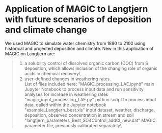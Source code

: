 # Application of MAGIC to Langtjern with future scenarios of deposition and climate change

We used MAGIC to simulate water chemistry from 1860 to 2100 using historical and projected deposition and climate. 
New in this application of MAGIC on Langtjern are:
>1) a solubility control of dissolved organic carbon (DOC) from S deposition, which allows inclusion of the changing role of organic acids in chemical recovery\
>2) user-defined changes in weathering rates.
\
List of files included here:
>"MAGIC_processing_LAE.ipynb" main Jupyter Notebook to process input data and run sensitivity analyses for increase in weathering rates\
>"magic_input_processing_LAE.py" python script to process input data, called within the Jupyter notebook\
>"example_Langtjern_best.xls" input dataset, weather, discharge, deposition, observed concentration in stream and soil\
>"langtjern_parameters_Best_SO4Control_addCl_new.dat" MAGIC parameter file, previously calibrated separately\
